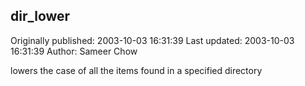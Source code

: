 ## dir_lower

Originally published: 2003-10-03 16:31:39
Last updated: 2003-10-03 16:31:39
Author: Sameer Chow

lowers the case of all the items found in a specified directory